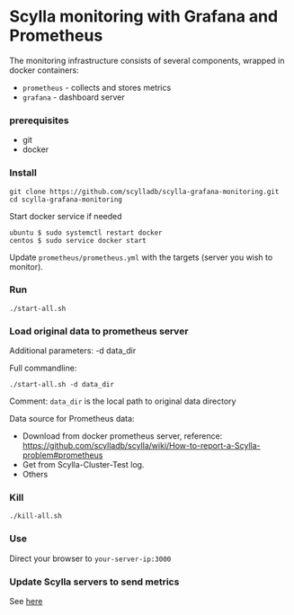 # Scylla monitoring with Grafana and Prometheus

The monitoring infrastructure consists of several components, wrapped in docker containers:
 * `prometheus` - collects and stores metrics
 * `grafana` - dashboard server

### prerequisites
* git
* docker

### Install

```
git clone https://github.com/scylladb/scylla-grafana-monitoring.git
cd scylla-grafana-monitoring
```


Start docker service if needed
```
ubuntu $ sudo systemctl restart docker
centos $ sudo service docker start
```

Update `prometheus/prometheus.yml` with the targets (server you wish to monitor).

### Run

```
./start-all.sh
```

### Load original data to prometheus server


Additional parameters:
  -d data_dir

Full commandline:

```
./start-all.sh -d data_dir
```
Comment:
  `data_dir` is the local path to original data directory

Data source for Prometheus data:
* Download from docker prometheus server, reference: https://github.com/scylladb/scylla/wiki/How-to-report-a-Scylla-problem#prometheus
* Get from Scylla-Cluster-Test log.
* Others


### Kill

```
./kill-all.sh
```

### Use
Direct your browser to `your-server-ip:3000`

### Update Scylla servers to send metrics
See [here](https://github.com/scylladb/scylla/wiki/Monitor-Scylla-with-Prometheus-and-Grafana#setting-scylla)
